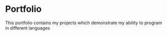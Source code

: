 # Portfolio
This portfolio contains my projects which demonstrate my ability to program in different languages
